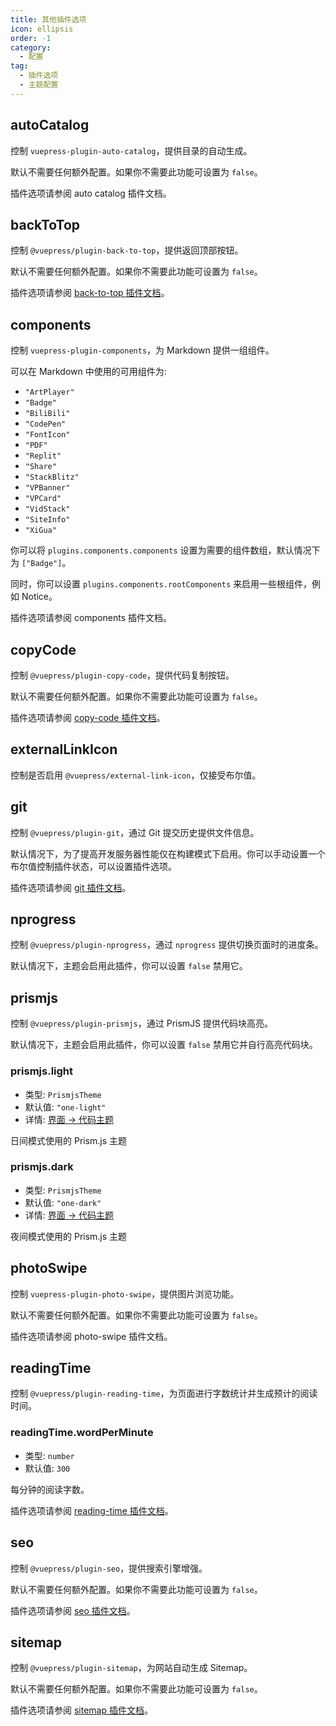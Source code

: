 ```yaml
---
title: 其他插件选项
icon: ellipsis
order: -1
category:
  - 配置
tag:
  - 插件选项
  - 主题配置
---
```


## autoCatalog <Badge text="默认启用" />

控制 `vuepress-plugin-auto-catalog`，提供目录的自动生成。

默认不需要任何额外配置。如果你不需要此功能可设置为 `false`。

插件选项请参阅 <ProjectLink name="auto-catalog" path="/zh/config.html">auto catalog 插件文档</ProjectLink>。

## backToTop <Badge text="默认启用" />

控制 `@vuepress/plugin-back-to-top`，提供返回顶部按钮。

默认不需要任何额外配置。如果你不需要此功能可设置为 `false`。

插件选项请参阅 [back-to-top 插件文档][back-to-top-config]。

## components

控制 `vuepress-plugin-components`，为 Markdown 提供一组组件。

可以在 Markdown 中使用的可用组件为:

- `"ArtPlayer"`
- `"Badge"`
- `"BiliBili"`
- `"CodePen"`
- `"FontIcon"`
- `"PDF"`
- `"Replit"`
- `"Share"`
- `"StackBlitz"`
- `"VPBanner"`
- `"VPCard"`
- `"VidStack"`
- `"SiteInfo"`
- `"XiGua"`

你可以将 `plugins.components.components` 设置为需要的组件数组，默认情况下为 `["Badge"]`。

同时，你可以设置 `plugins.components.rootComponents` 来启用一些根组件，例如 Notice。

插件选项请参阅 <ProjectLink name="components" path="/zh/config.html">components 插件文档</ProjectLink>。

## copyCode <Badge text="默认启用" />

控制 `@vuepress/plugin-copy-code`，提供代码复制按钮。

默认不需要任何额外配置。如果你不需要此功能可设置为 `false`。

插件选项请参阅 [copy-code 插件文档][copy-code-config]。

## externalLinkIcon <Badge text="enabled by default" />

控制是否启用 `@vuepress/external-link-icon`，仅接受布尔值。

## git <Badge text="默认仅限构建模式" />

控制 `@vuepress/plugin-git`，通过 Git 提交历史提供文件信息。

默认情况下，为了提高开发服务器性能仅在构建模式下启用。你可以手动设置一个布尔值控制插件状态，可以设置插件选项。

插件选项请参阅 [git 插件文档][git-config]。

## nprogress <Badge text="默认启用" />

控制 `@vuepress/plugin-nprogress`，通过 `nprogress` 提供切换页面时的进度条。

默认情况下，主题会启用此插件，你可以设置 `false` 禁用它。

## prismjs <Badge text="默认启用" />

控制 `@vuepress/plugin-prismjs`，通过 PrismJS 提供代码块高亮。

默认情况下，主题会启用此插件，你可以设置 `false` 禁用它并自行高亮代码块。

### prismjs.light

- 类型: `PrismjsTheme`
- 默认值: `"one-light"`
- 详情: [界面 → 代码主题](../../guide/interface/code-theme.md)

日间模式使用的 Prism.js 主题

### prismjs.dark

- 类型: `PrismjsTheme`
- 默认值: `"one-dark"`
- 详情: [界面 → 代码主题](../../guide/interface/code-theme.md)

夜间模式使用的 Prism.js 主题

## photoSwipe <Badge text="默认启用" />

控制 `vuepress-plugin-photo-swipe`，提供图片浏览功能。

默认不需要任何额外配置。如果你不需要此功能可设置为 `false`。

插件选项请参阅 <ProjectLink name="photo-swipe" path="/zh/config.html">photo-swipe 插件文档</ProjectLink>。

## readingTime <Badge text="默认启用" />

控制 `@vuepress/plugin-reading-time`，为页面进行字数统计并生成预计的阅读时间。

### readingTime.wordPerMinute

- 类型: `number`
- 默认值: `300`

每分钟的阅读字数。

插件选项请参阅 [reading-time 插件文档][reading-time-config]。

## seo <Badge text="默认启用" />

控制 `@vuepress/plugin-seo`，提供搜索引擎增强。

默认不需要任何额外配置。如果你不需要此功能可设置为 `false`。

插件选项请参阅 [seo 插件文档][seo-config]。

## sitemap <Badge text="默认启用" />

控制 `@vuepress/plugin-sitemap`，为网站自动生成 Sitemap。

默认不需要任何额外配置。如果你不需要此功能可设置为 `false`。

插件选项请参阅 [sitemap 插件文档][sitemap-config]。

[back-to-top-config]: https://ecosystem.vuejs.press/zh/plugins/back-to-top.html#options
[copy-code-config]: https://ecosystem.vuejs.press/zh/plugins/copy-code.html#options
[git-config]: https://ecosystem.vuejs.press/zh/plugins/git.html#options
[reading-time-config]: https://ecosystem.vuejs.press/zh/plugins/reading-time.html#options
[seo-config]: https://ecosystem.vuejs.press/zh/plugins/seo/config.html
[sitemap-config]: https://ecosystem.vuejs.press/zh/plugins/sitemap/config.html
